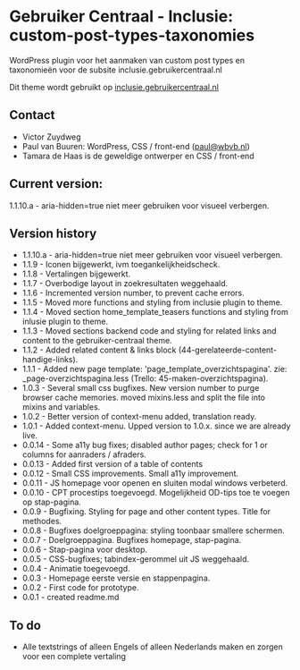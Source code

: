 # Gebruiker Centraal - Inclusie: custom-post-types-taxonomies
WordPress plugin voor het aanmaken van custom post types en taxonomieën voor de subsite inclusie.gebruikercentraal.nl

Dit theme wordt gebruikt op [inclusie.gebruikercentraal.nl](https://inclusie.gebruikercentraal.nl)

## Contact
* Victor Zuydweg
* Paul van Buuren: WordPress, CSS / front-end (paul@wbvb.nl)
* Tamara de Haas is de geweldige ontwerper en CSS / front-end

## Current version:
1.1.10.a - aria-hidden=true niet meer gebruiken voor visueel verbergen.

## Version history
* 1.1.10.a - aria-hidden=true niet meer gebruiken voor visueel verbergen.
* 1.1.9 - Iconen bijgewerkt, ivm toegankelijkheidscheck.
* 1.1.8 - Vertalingen bijgewerkt.
* 1.1.7 - Overbodige layout in zoekresultaten weggehaald.
* 1.1.6 - Incremented version number, to prevent cache errors.
* 1.1.5 - Moved more functions and styling from inclusie plugin to theme.
* 1.1.4 - Moved section home_template_teasers functions and styling from inlusie plugin to theme.
* 1.1.3 - Moved sections backend code and styling for related links and content to the gebruiker-centraal theme.
* 1.1.2 - Added related content & links block (44-gerelateerde-content-handige-links).
* 1.1.1 - Added new page template: 'page_template_overzichtspagina'. zie: _page-overzichtspagina.less (Trello: 45-maken-overzichtspagina).
* 1.0.3 - Several small css bugfixes. New version number to purge browser cache memories. moved mixins.less and split the file into mixins and variables.
* 1.0.2 - Better version of context-menu added, translation ready.
* 1.0.1 - Added context-menu. Upped version to 1.0.x. since we are already live.
* 0.0.14 - Some a11y bug fixes; disabled author pages;  check for 1 or columns for aanraders / afraders.
* 0.0.13 - Added first version of a table of contents
* 0.0.12 - Small CSS improvements. Small a11y improvement.
* 0.0.11 - JS homepage voor openen en sluiten modal windows verbeterd.
* 0.0.10 - CPT procestips toegevoegd. Mogelijkheid OD-tips toe te voegen op stap-pagina.
* 0.0.9 - Bugfixing. Styling for page and other content types. Title for methodes.
* 0.0.8 - Bugfixes doelgroeppagina: styling toonbaar smallere schermen.
* 0.0.7 - Doelgroeppagina. Bugfixes homepage, stap-pagina.
* 0.0.6 - Stap-pagina voor desktop.
* 0.0.5 - CSS-bugfixes; tabindex-gerommel uit JS weggehaald.
* 0.0.4 - Animatie toegevoegd.
* 0.0.3 - Homepage eerste versie en stappenpagina.
* 0.0.2 - First code for prototype.
* 0.0.1 - created readme.md

## To do
* Alle textstrings of alleen Engels of alleen Nederlands maken en zorgen voor een complete vertaling
